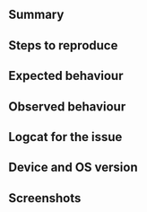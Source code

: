 ## Summary

<!--Summarise your issue in one sentence (what goes wrong, what did you expect to happen.)-->

## Steps to reproduce

<!--How can we reproduce the issue?-->

## Expected behaviour

<!--What did you expect the app to do?-->

## Observed behaviour

<!--What did you see instead?  Describe your issue in detail here.-->

## Logcat for the issue

<!--Provide logs for the crash here-->

## Device and OS version

<!--What make and model device (e.g., Samsung Galaxy S3) did you encounter this on?  What Android
version (e.g., Android 4.0 Ice Cream Sandwich or Android 6.0 Marshmallow) are you running?  Is it
 the stock
version from the manufacturer or a custom ROM?-->

## Screenshots

<!--Can be created by pressing the Volume Down and Power Button at the same time on Android 4.0 and higher.-->
